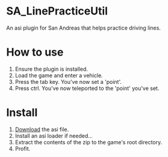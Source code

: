 # SA_LinePracticeUtil
An asi plugin for San Andreas that helps practice driving lines.

# How to use
1. Ensure the plugin is installed.
2. Load the game and enter a vehicle.
3. Press the tab key. You've now set a 'point'.
4. Press ctrl. You've now teleported to the 'point' you've set.

# Install
1. [Download](https://github.com/yuyumta/SA_LinePracticeUtil/releases/download/2.0/LinePracticeUtil.asi) the asi file.
2. Install an asi loader if needed...
3. Extract the contents of the zip to the game's root directory.
4. Profit.
